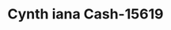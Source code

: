 ---
f_zip-code: 41031
f_state-code: KY
title: Cynth iana Cash-15619
f_phone: 859-234-5180
f_city-only: Cynthiana
f_address: 117 N Main Street Ste 3 Cynthiana
f_location-unique-id: '15619'
slug: cynth-iana-cash-15619
updated-on: '2024-05-30T13:46:58.046Z'
created-on: '2024-05-30T13:36:59.803Z'
published-on: '2024-05-30T13:54:32.469Z'
f_city-state: cms/city/cynthiana-ky.md
f_company: cms/company/cynth-iana-cash.md
f_state: cms/state/kentucky.md
layout: '[payday-loan].html'
tags: payday-loan
---